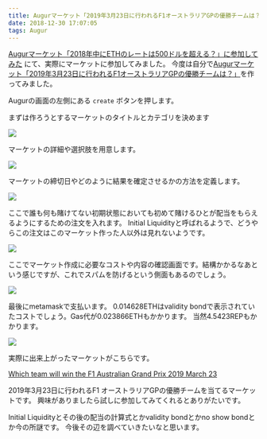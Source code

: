 ```yaml
---
title: Augurマーケット「2019年3月23日に行われるF1オーストラリアGPの優勝チームは？」を作ってみた
date: 2018-12-30 17:07:05
tags: Augur
---
```



[Augurマーケット「2018年中にETHのレートは500ドルを超える？」に参加してみた](https://yuma300.github.io/bitbltmemo/2018/12/20/augur-try-betting/) にて、実際にマーケットに参加してみました。
今度は自分で[Augurマーケット「2019年3月23日に行われるF1オーストラリアGPの優勝チームは？」](https://cloudflare-ipfs.com/ipfs/QmRMugnaQg8LFdiKSQb5CGcHhVarUqpt4TXVc4ggAcjb3q/?augur_node=wss%3a%2f%2faugur-node.augur.casino&ethereum_node_ws=wss%3a%2f%2fgethnode.com%2fws#/market?id=0xb5849823fa84949493278cccf17846d875c86f38)を作ってみました。


Augurの画面の左側にある `create` ボタンを押します。

まずは作ろうとするマーケットのタイトルとカテゴリを決めます

![](/bitbltmemo/images/augur/augur_create1.png)

マーケットの詳細や選択肢を用意します。

![](/bitbltmemo/images/augur/augur_create2.png)

マーケットの締切日やどのように結果を確定させるかの方法を定義します。

![](/bitbltmemo/images/augur/augur_create3.png)

ここで誰も何も賭けてない初期状態においても初めて賭けるひとが配当をもらえるようにするための注文を入れます。
Initial Liquidityと呼ばれるようで、どうやらこの注文はこのマーケット作った人以外は見れないようです。

![](/bitbltmemo/images/augur/augur_create4.png)

ここでマーケット作成に必要なコストや内容の確認画面です。結構かかるなあという感じですが、これでスパムを防げるという側面もあるのでしょう。

![](/bitbltmemo/images/augur/augur_create5.png)

最後にmetamaskで支払います。
0.014628ETHはvalidity bondで表示されていたコストでしょう。Gas代が0.023866ETHもかかります。
当然4.5423REPもかかります。

![](/bitbltmemo/images/augur/augur_create6.png)

実際に出来上がったマーケットがこちらです。

[Which team will win the F1 Australian Grand Prix 2019 March 23](https://cloudflare-ipfs.com/ipfs/QmRMugnaQg8LFdiKSQb5CGcHhVarUqpt4TXVc4ggAcjb3q/?augur_node=wss%3a%2f%2faugur-node.augur.casino&ethereum_node_ws=wss%3a%2f%2fgethnode.com%2fws#/market?id=0xb5849823fa84949493278cccf17846d875c86f38)

2019年3月23日に行われるF1 オーストラリアGPの優勝チームを当てるマーケットです。
興味がありましたら試しに参加してみてくれるとありがたいです。


Initial Liquidityとその後の配当の計算式とかvalidity bondとかno show bondとか今の所謎です。
今後その辺を調べていきたいなと思います。

